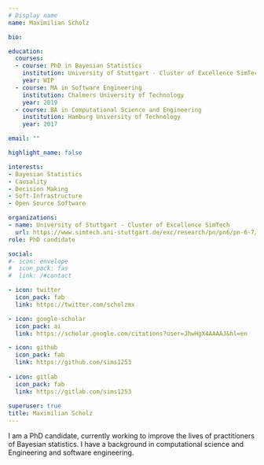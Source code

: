 ```yaml
---
# Display name
name: Maximilian Scholz

bio:

education:
  courses:
  - course: PhD in Bayesian Statistics
    institution: University of Stuttgart - Cluster of Excellence SimTech
    year: WIP
  - course: MA in Software Engineering
    institution: Chalmers University of Technology
    year: 2019
  - course: BA in Computational Science and Engineering
    institution: Hamburg University of Technology
    year: 2017

email: ""

highlight_name: false

interests:
- Bayesian Statistics
- Causality
- Decision Making
- Soft-Infrastructure
- Open Source Software

organizations:
- name: University of Stuttgart - Cluster of Excellence SimTech
  url: https://www.simtech.uni-stuttgart.de/exc/research/pn/pn6/pn-6-7/
role: PhD candidate

social:
#- icon: envelope
#  icon_pack: fas
#  link: /#contact

- icon: twitter
  icon_pack: fab
  link: https://twitter.com/scholzmx

- icon: google-scholar
  icon_pack: ai
  link: https://scholar.google.com/citations?user=JhwHgX4AAAAJ&hl=en

- icon: github
  icon_pack: fab
  link: https://github.com/sims1253
  
- icon: gitlab
  icon_pack: fab
  link: https://gitlab.com/sims1253
  
superuser: true
title: Maximilian Scholz
---
```


I am a PhD candidate, currently working to improve the lives of practitioners of Bayesian statistics. I have a background in computational science and Engineering and software engineering.

